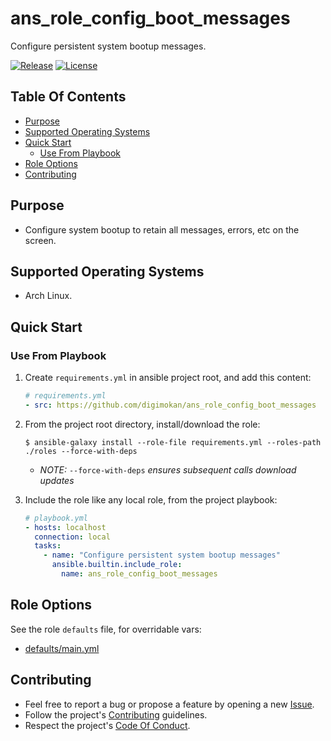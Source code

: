 # ans_role_config_boot_messages

Configure persistent system bootup messages.

[![Release](https://img.shields.io/github/release/digimokan/ans_role_config_boot_messages.svg?label=release)](https://github.com/digimokan/ans_role_config_boot_messages/releases/latest "Latest Release Notes")
[![License](https://img.shields.io/badge/license-MIT-blue.svg?label=license)](LICENSE.md "Project License")

## Table Of Contents

* [Purpose](#purpose)
* [Supported Operating Systems](#supported-operating-systems)
* [Quick Start](#quick-start)
    * [Use From Playbook](#use-from-playbook)
* [Role Options](#role-options)
* [Contributing](#contributing)

## Purpose

* Configure system bootup to retain all messages, errors, etc on the screen.

## Supported Operating Systems

* Arch Linux.

## Quick Start

### Use From Playbook

1. Create `requirements.yml` in ansible project root, and add this content:

   ```yaml
   # requirements.yml
   - src: https://github.com/digimokan/ans_role_config_boot_messages
   ```

2. From the project root directory, install/download the role:

   ```shell
   $ ansible-galaxy install --role-file requirements.yml --roles-path ./roles --force-with-deps
   ```

   * _NOTE:_ `--force-with-deps` _ensures subsequent calls download updates_

3. Include the role like any local role, from the project playbook:

   ```yaml
   # playbook.yml
   - hosts: localhost
     connection: local
     tasks:
       - name: "Configure persistent system bootup messages"
         ansible.builtin.include_role:
           name: ans_role_config_boot_messages
   ```

## Role Options

See the role `defaults` file, for overridable vars:

  * [defaults/main.yml](../defaults/main.yml)

## Contributing

* Feel free to report a bug or propose a feature by opening a new
  [Issue](https://github.com/digimokan/ans_role_config_boot_messages/issues).
* Follow the project's [Contributing](CONTRIBUTING.md) guidelines.
* Respect the project's [Code Of Conduct](CODE_OF_CONDUCT.md).

